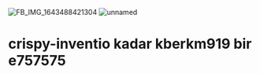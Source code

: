 ![FB_IMG_1643488421304](https://github.com/Kberkm919/crispy-invention/assets/159673488/4f36f61d-da1e-44c5-8a83-56111289a789)
![unnamed](https://github.com/Kberkm919/crispy-invention/assets/159673488/5c066cd8-d24f-400a-b91d-329cf3f51dff)
# crispy-inventio kadar kberkm919 bir e757575
